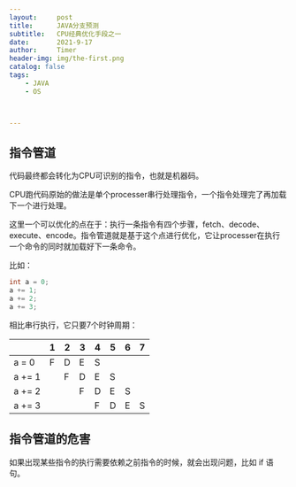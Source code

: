 ```yaml
---
layout:     post
title:      JAVA分支预测
subtitle:   CPU经典优化手段之一
date:       2021-9-17
author:     Timer
header-img: img/the-first.png
catalog: false
tags:
    - JAVA
    - OS



---
```


## 指令管道

代码最终都会转化为CPU可识别的指令，也就是机器码。

CPU跑代码原始的做法是单个processer串行处理指令，一个指令处理完了再加载下一个进行处理。

这里一个可以优化的点在于：执行一条指令有四个步骤，fetch、decode、execute、encode。指令管道就是基于这个点进行优化，它让processer在执行一个命令的同时就加载好下一条命令。

比如：

```java
int a = 0;
a += 1;
a += 2;
a += 3;			
```

相比串行执行，它只要7个时钟周期：

|        | 1    | 2    | 3    | 4    | 5    | 6    | 7    |
| ------ | ---- | ---- | ---- | ---- | ---- | ---- | ---- |
| a = 0  | F    | D    | E    | S    |      |      |      |
| a += 1 |      | F    | D    | E    | S    |      |      |
| a += 2 |      |      | F    | D    | E    | S    |      |
| a += 3 |      |      |      | F    | D    | E    | S    |



## 指令管道的危害

如果出现某些指令的执行需要依赖之前指令的时候，就会出现问题，比如 if 语句。





































